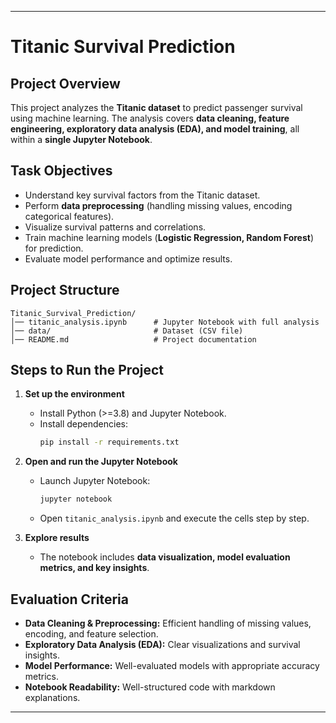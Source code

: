 
---

# **Titanic Survival Prediction**  

## **Project Overview**  
This project analyzes the **Titanic dataset** to predict passenger survival using machine learning. The analysis covers **data cleaning, feature engineering, exploratory data analysis (EDA), and model training**, all within a **single Jupyter Notebook**.  

## **Task Objectives**  
- Understand key survival factors from the Titanic dataset.  
- Perform **data preprocessing** (handling missing values, encoding categorical features).  
- Visualize survival patterns and correlations.  
- Train machine learning models (**Logistic Regression, Random Forest**) for prediction.  
- Evaluate model performance and optimize results.  

## **Project Structure**  
```
Titanic_Survival_Prediction/
│── titanic_analysis.ipynb      # Jupyter Notebook with full analysis
│── data/                       # Dataset (CSV file)
│── README.md                   # Project documentation
```

## **Steps to Run the Project**  

1. **Set up the environment**  
   - Install Python (>=3.8) and Jupyter Notebook.  
   - Install dependencies:  
     ```bash
     pip install -r requirements.txt
     ```

2. **Open and run the Jupyter Notebook**  
   - Launch Jupyter Notebook:  
     ```bash
     jupyter notebook
     ```
   - Open `titanic_analysis.ipynb` and execute the cells step by step.  

3. **Explore results**  
   - The notebook includes **data visualization, model evaluation metrics, and key insights**.  

## **Evaluation Criteria**  
- **Data Cleaning & Preprocessing:** Efficient handling of missing values, encoding, and feature selection.  
- **Exploratory Data Analysis (EDA):** Clear visualizations and survival insights.  
- **Model Performance:** Well-evaluated models with appropriate accuracy metrics.  
- **Notebook Readability:** Well-structured code with markdown explanations.  

---
